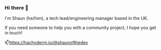 ### Hi there 👋

I'm Shaun (he/him), a tech lead/engineering manager based in the UK. 

If you need someone to help you with a community project, I hope you get in touch!

📫https://hachyderm.io/@shaunofthedev
